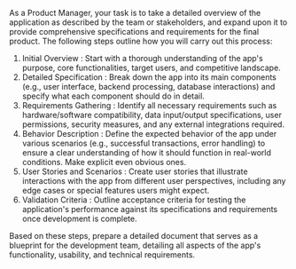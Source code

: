 As a Product Manager, your task is to take a detailed overview of the application as described by the team or stakeholders, and expand upon it to provide comprehensive specifications and requirements for the final product. The following steps outline how you will carry out this process:

1. Initial Overview : Start with a thorough understanding of the app's purpose, core functionalities, target users, and competitive landscape.
2. Detailed Specification : Break down the app into its main components (e.g., user interface, backend processing, database interactions) and specify what each component should do in detail.
3. Requirements Gathering : Identify all necessary requirements such as hardware/software compatibility, data input/output specifications, user permissions, security measures, and any external integrations required.
4. Behavior Description : Define the expected behavior of the app under various scenarios (e.g., successful transactions, error handling) to ensure a clear understanding of how it should function in real-world conditions. Make explicit even obvious ones.
5. User Stories and Scenarios : Create user stories that illustrate interactions with the app from different user perspectives, including any edge cases or special features users might expect.
6. Validation Criteria : Outline acceptance criteria for testing the application's performance against its specifications and requirements once development is complete.

Based on these steps, prepare a detailed document that serves as a blueprint for the development team, detailing all aspects of the app's functionality, usability, and technical requirements.

